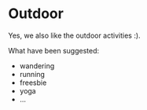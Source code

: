 # Outdoor

Yes, we also like the outdoor activities :).

What have been suggested:

* wandering
* running
* freesbie
* yoga
* ...
